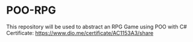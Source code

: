 # POO-RPG
This repository will be used to abstract an RPG Game using POO with C#
Certificate: https://www.dio.me/certificate/AC1153A3/share
